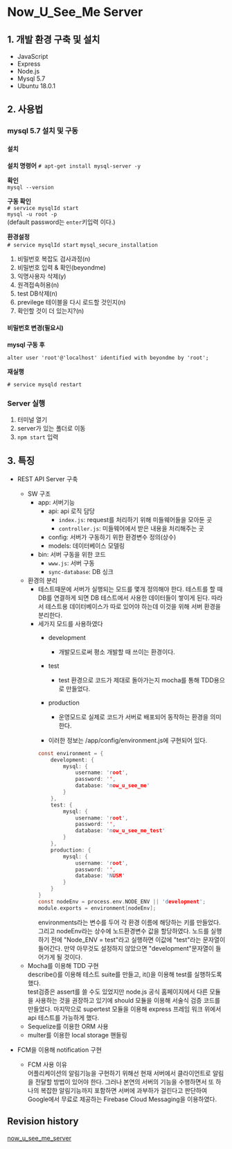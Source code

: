 # Now_U_See_Me Server

## 1. 개발 환경 구축 및 설치
 - JavaScript
 - Express
 - Node.js
 - Mysql 5.7
 - Ubuntu 18.0.1  
   
## 2. 사용법  
  
### mysql 5.7 설치 및 구동

#### 설치

**설치 명령어**
`# apt-get install mysql-server -y`  

**확인**    
`mysql --version`    
  
**구동 확인**    
`# service mysqlId start`  
`mysql -u root -p`    
(default password는 `enter`키입력 이다.)  

**환경설정**  
`# service mysqlId start`
`mysql_secure_installation`  

1. 비밀번호 복잡도 검사과정(n)
2. 비밀번호 입력 & 확인(beyondme)
3. 익명사용자 삭제(y)
4. 원격접속허용(n)
5. test DB삭제(n)
6. previlege 테이블을 다시 로드할 것인지(n)
7. 확인할 것이 더 있는지?(n)
  
#### 비밀번호 변경(필요시)

**mysql 구동 후**

`alter user 'root'@'localhost' identified with beyondme by 'root';`

**재실행**

`# service mysqld restart`  

### Server 실행

1. 터미널 열기
2. server가 있는 폴더로 이동
3. `npm start` 입력
  
## 3. 특징  
  
- REST API Server 구축
    - SW 구조
        - app: 서버기능
            - api: api 로직 담당
                - `index.js`: request를 처리하기 위해 미들웨어들을 모아둔 곳
                - `controller.js`: 미들웨어에서 받은 내용을 처리해주는 곳
            - config: 서버가 구동하기 위한 환경변수 정의(상수)
            - models: 데이터베이스 모델링
        - bin: 서버 구동을 위한 코드
            - `www.js`: 서버 구동
            - `sync-database`: DB 싱크
    - 환경의 분리
        - 테스트때문에 서버가 실행되는 모드를 몇개 정의해야 한다. 테스트를 할 때 DB를 연결하게 되면 DB 테스트에서 사용한 데이터들이 쌓이게 된다. 따라서 테스트용 데이터베이스가 따로 있어야 하는데 이것을 위해 서버 환경을 분리한다.
        - 세가지 모드를 사용하였다
            - development
                - 개발모드로써 평소 개발할 때 쓰이는 환경이다.
            - test
                - test 환경으로 코드가 제대로 돌아가는지 mocha를 통해 TDD용으로 만들었다.
            - production
                - 운영모드로 실제로 코드가 서버로 배포되어 동작하는 환경을 의미한다.
                
            - 이러한 정보는 /app/config/environment.js에 구현되어 있다.
            ```c
            const environment = {
                development: {
                    mysql: {
                        username: 'root',
                        password: '',
                        database: 'now_u_see_me'
                    }
                },
                test: {
                    mysql: {
                        username: 'root',
                        password: '',
                        database: 'now_u_see_me_test'
                    }
                },
                production: {
                    mysql: {
                        username: 'root',
                        password: '',
                        database: 'NUSM'
                    }
                }
            }
            const nodeEnv = process.env.NODE_ENV || 'development';
            module.exports = environment[nodeEnv];
            ```  
            environments라는 변수를 두어 각 환경 이름에 해당하는 키를 만들었다. 그리고 nodeEnv라는 상수에 노드환경변수 값을 할당하였다. 노드를 실행하기 전에 "Node_ENV = test"라고 실행하면 이값에 "test"라는 문자열이 들어간다. 만약 아무것도 설정하지 않았으면 "development"문자열이 들어가게 될 것이다.
    - Mocha를 이용해 TDD 구현  
        describe()를 이용해 테스트 suite를 만들고, it()을 이용해 test를 실행하도록 했다.   
        test검증은 assert를 쓸 수도 있었지만 node.js 공식 홈페이지에서 다른 모듈을 사용하는 것을 권장하고 있기에 should 모듈을 이용해 서술식 검증 코드를 만들었다. 마지막으로 supertest 모듈을 이용해 express 프레임 워크 위에서 api 테스트를 가능하게 했다.
    - Sequelize를 이용한 ORM 사용
    - multer를 이용한 local storage 핸들링
    
- FCM을 이용해 notification 구현
    - FCM 사용 이유  
        어플리케이션의 알림기능을 구현하기 위해선 현재 서버에서 클라이언트로 알림을 전달할 방법이 있어야 한다. 
        그러나 본연의 서버의 기능을 수행하면서 또 하나의 복잡한 알림기능까지 포함하면 서버에 과부하가 걸린다고 판단하여 Google에서 무료로 제공하는 Firebase Cloud Messaging을 이용하였다.
    
	
       
## Revision history    
  
[now_u_see_me_server](https://github.com/kiryun/now_u_see_me_server)
